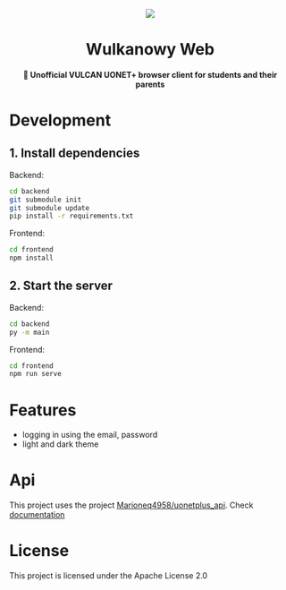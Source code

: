<p align="center">
  <img src="https://avatars.githubusercontent.com/u/27146352?s=200&v=4" />
</p>
<h1 align="center">Wulkanowy Web</h1>

<h4 align="center">🌋 Unofficial VULCAN UONET+ browser client for students and their parents</h4>

# Development

## 1. Install dependencies
Backend:
```sh
cd backend
git submodule init
git submodule update
pip install -r requirements.txt
```
Frontend:
```sh
cd frontend
npm install
```
## 2. Start the server
Backend:
```sh
cd backend
py -m main
```
Frontend:
```sh
cd frontend
npm run serve
```

# Features
* logging in using the email, password
* light and dark theme

# Api
This project uses the project [Marioneq4958/uonetplus_api](https://github.com/Marioneq4958/uonetplus_api). Check [documentation](https://github.com/Zaptyp/wulkanowy-web/wiki)

# License

This project is licensed under the Apache License 2.0
